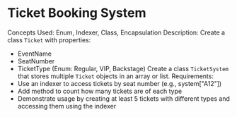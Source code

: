 # Ticket Booking System

Concepts Used: Enum, Indexer, Class, Encapsulation
Description:
Create a class `Ticket` with properties:
- EventName
- SeatNumber
- TicketType (Enum: Regular, VIP, Backstage)
Create a class `TicketSystem` that stores multiple `Ticket` objects in an array or list.
Requirements:
- Use an indexer to access tickets by seat number (e.g., system["A12"])
- Add method to count how many tickets are of each type
- Demonstrate usage by creating at least 5 tickets with different types and accessing them using
the indexer
